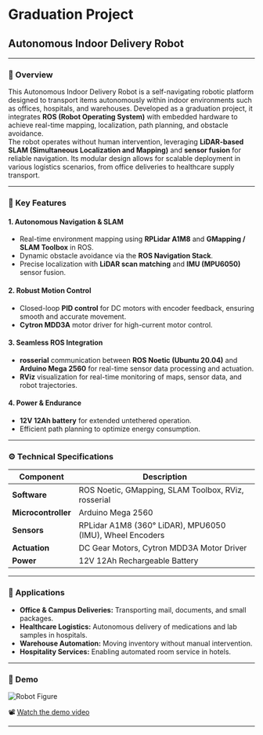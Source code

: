 # Graduation Project  
## Autonomous Indoor Delivery Robot

---

### 🧭 Overview  
This Autonomous Indoor Delivery Robot is a self-navigating robotic platform designed to transport items autonomously within indoor environments such as offices, hospitals, and warehouses. Developed as a graduation project, it integrates **ROS (Robot Operating System)** with embedded hardware to achieve real-time mapping, localization, path planning, and obstacle avoidance.  
The robot operates without human intervention, leveraging **LiDAR-based SLAM (Simultaneous Localization and Mapping)** and **sensor fusion** for reliable navigation. Its modular design allows for scalable deployment in various logistics scenarios, from office deliveries to healthcare supply transport.

---

### 🚀 Key Features  

#### 1. Autonomous Navigation & SLAM  
- Real-time environment mapping using **RPLidar A1M8** and **GMapping / SLAM Toolbox** in ROS.  
- Dynamic obstacle avoidance via the **ROS Navigation Stack**.  
- Precise localization with **LiDAR scan matching** and **IMU (MPU6050)** sensor fusion.  

#### 2. Robust Motion Control  
- Closed-loop **PID control** for DC motors with encoder feedback, ensuring smooth and accurate movement.  
- **Cytron MDD3A** motor driver for high-current motor control.  

#### 3. Seamless ROS Integration  
- **rosserial** communication between **ROS Noetic (Ubuntu 20.04)** and **Arduino Mega 2560** for real-time sensor data processing and actuation.  
- **RViz** visualization for real-time monitoring of maps, sensor data, and robot trajectories.  

#### 4. Power & Endurance  
- **12V 12Ah battery** for extended untethered operation.  
- Efficient path planning to optimize energy consumption.  

---

### ⚙️ Technical Specifications  

| Component         | Description                               |
|-------------------|-------------------------------------------|
| **Software**      | ROS Noetic, GMapping, SLAM Toolbox, RViz, rosserial |
| **Microcontroller** | Arduino Mega 2560                       |
| **Sensors**       | RPLidar A1M8 (360° LiDAR), MPU6050 (IMU), Wheel Encoders |
| **Actuation**     | DC Gear Motors, Cytron MDD3A Motor Driver |
| **Power**         | 12V 12Ah Rechargeable Battery             |

---

### 🧩 Applications  
- **Office & Campus Deliveries:** Transporting mail, documents, and small packages.  
- **Healthcare Logistics:** Autonomous delivery of medications and lab samples in hospitals.  
- **Warehouse Automation:** Moving inventory without manual intervention.  
- **Hospitality Services:** Enabling automated room service in hotels.  

---

### 📸 Demo

![Robot Figure](https://drive.google.com/drive/folders/17csFdlqmCzHJfE3e7hhVF4v1qE-0-sWg?usp=sharing)  

📽️ [Watch the demo video](https://drive.google.com/drive/folders/1Bcx0jAtpBURvWV9uA8XrtWkdPH-Lpo9Z?usp=sharing) 

---
